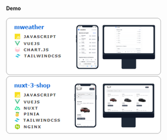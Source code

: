 
#### Demo

   <a  href="https://dexone.github.io/mweather/">
  <img width="421px" src="./pics/mweather.png"/>
  </a> 

   <a  href="http://5.35.98.166/">
  <img width="421px"  src="./pics/nuxt-3-shop.png"/>
  </a> 

